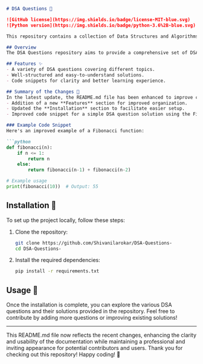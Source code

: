 ```markdown
# DSA Questions 🤖

![GitHub license](https://img.shields.io/badge/license-MIT-blue.svg)
![Python version](https://img.shields.io/badge/python-3.6%2B-blue.svg)

This repository contains a collection of Data Structures and Algorithms (DSA) questions along with their solutions.

## Overview
The DSA Questions repository aims to provide a comprehensive set of DSA problems that help users sharpen their problem-solving skills. Each question is accompanied by a detailed solution to facilitate understanding and learning.

## Features ✨
- A variety of DSA questions covering different topics.
- Well-structured and easy-to-understand solutions.
- Code snippets for clarity and better learning experience.

## Summary of the Changes 📝
In the latest update, the README.md file has been enhanced to improve clarity and usability. Key changes include:
- Addition of a new **Features** section for improved organization.
- Updated the **Installation** section to facilitate easier setup.
- Improved code snippet for a simple DSA question solution using the Fibonacci sequence for better clarity and performance.

### Example Code Snippet
Here's an improved example of a Fibonacci function:

```python
def fibonacci(n):
    if n <= 1:
        return n
    else:
        return fibonacci(n-1) + fibonacci(n-2)

# Example usage
print(fibonacci(10))  # Output: 55
```

## Installation 🚀
To set up the project locally, follow these steps:
1. Clone the repository:
   ```bash
   git clone https://github.com/Shivanilarokar/DSA-Questions-
   cd DSA-Questions-
   ```
2. Install the required dependencies:
   ```bash
   pip install -r requirements.txt
   ```

## Usage 📝
Once the installation is complete, you can explore the various DSA questions and their solutions provided in the repository. Feel free to contribute by adding more questions or improving existing solutions!

---

This README.md file now reflects the recent changes, enhancing the clarity and usability of the documentation while maintaining a professional and inviting appearance for potential contributors and users. Thank you for checking out this repository! Happy coding! 🎉
```
